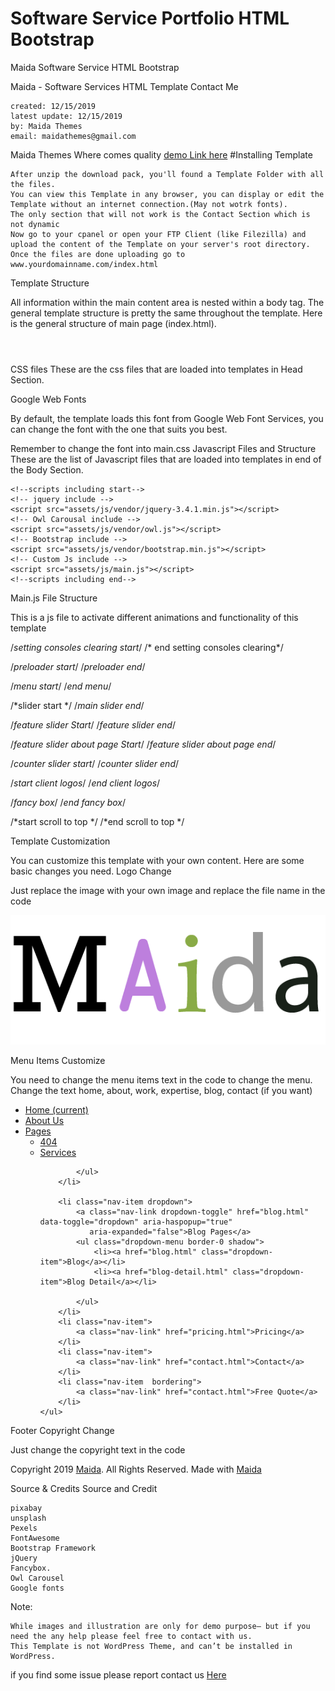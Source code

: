 # Software Service Portfolio HTML Bootstrap
Maida Software Service HTML Bootstrap

Maida - Software Services HTML Template
Contact Me

    created: 12/15/2019
    latest update: 12/15/2019
    by: Maida Themes
    email: maidathemes@gmail.com

Maida Themes Where comes quality
<a href="https://blog.helpyea.com/maidasoftwareservice/">demo Link here</a>
#Installing Template

    After unzip the download pack, you'll found a Template Folder with all the files.
    You can view this Template in any browser, you can display or edit the Template without an internet connection.(May not wotrk fonts).
    The only section that will not work is the Contact Section which is not dynamic
    Now go to your cpanel or open your FTP Client (like Filezilla) and upload the content of the Template on your server's root directory.
    Once the files are done uploading go to www.yourdomainname.com/index.html

Template Structure

All information within the main content area is nested within a body tag. The general template structure is pretty the same throughout the template. Here is the general structure of main page (index.html).

<!--Pre loader Start-->
<div class="spinner-wrapper"></div>
<!--Pre loader End-->

<!--Header starting-->
<header>
</header>
<!--Header ending-->

<!--slider section starting-->
<section>
</section>
<!--slider section ending-->

<!--Services section Starting-->
<section class="p-5">
</section>
<!--Services section ending-->

<!--Counter section Starting-->
<section class="section bg-counter pt-5  pb-5 position-relative"
         style="background: url('assets/img/slider/marvin-meyer-SYTO3xs06fU-unsplash.jpg') center center;">
</section>
<!--Counter section ending-->

<!--portfolio section start-->

<section id="portfolio" class="p-5">

</section>

<!--portfolio section ending-->

<!--Team section Start-->
<section id="team" class="p-5">

</section>

<!--Team section ending-->

<!--Latest Post section start-->

<section id="letestpost" class="p-5">
</section>

<!--Latest Post section ending-->

<!--Testimonial section ending-->
<section id="testimonial" class="p-5 testimonial-wrapper">

</section>
<!--Testimonial section ending-->

<!--Clients logos section strat-->
<section id="clientlogos" class="p-5 testimonial-wrapper">

</section>
<!--Clients logos section ending-->

<!--Contact section Start-->

<section id="Contact" class="p-5 testimonial-wrapper">

</section>

<!--Contact section ending-->

<!--Footer section starting-->

<footer class="mainfooter">

</footer>

<!--Footer section ending-->

<!--start scroll up-->
<a href="#" class="scrollup" style="display: block;"><i class="fa-angle-up fa"></i></a>
<!--end scroll up-->

 

 

 

 
CSS files
These are the css files that are loaded into templates in Head Section.

<!--Css Fonts and favicon Files start-->
<!-- favicon icon -->
<link rel="icon" href="assets/img/fav.png" type="image/gif" sizes="16x16">
<!-- Google Font -->
<link href="https://fonts.googleapis.com/css?family=Poppins&display=swap" rel="stylesheet">
<!-- Bootstrap CSS -->
<link href="assets/css/bootstrap.min.css" rel="stylesheet">
<!-- Fontawesome CSS -->
<link href="assets/css/all.css" rel="stylesheet">
<!-- Owl Carousal CSS -->
<link href="assets/css/owl.css" rel="stylesheet">
<!-- Custom CSS -->
<link href="assets/css/main.css" rel="stylesheet">
<!-- Custom Responsive CSS -->
<link href="assets/css/responsive.css" rel="stylesheet">
<!--Css Fonts and favicon Files end-->

 

 

 

 
Google Web Fonts

By default, the template loads this font from Google Web Font Services, you can change the font with the one that suits you best.

<!-- Google Font -->
<link href="https://fonts.googleapis.com/css?family=Poppins&display=swap" rel="stylesheet">

Remember to change the font into main.css
Javascript Files and Structure
These are the list of Javascript files that are loaded into templates in end of the Body Section.

    <!--scripts including start-->
    <!-- jquery include -->
    <script src="assets/js/vendor/jquery-3.4.1.min.js"></script>
    <!-- Owl Carousal include -->
    <script src="assets/js/vendor/owl.js"></script>
    <!-- Bootstrap include -->
    <script src="assets/js/vendor/bootstrap.min.js"></script>
    <!-- Custom Js include -->
    <script src="assets/js/main.js"></script>
    <!--scripts including end-->

Main.js File Structure

This is a js file to activate different animations and functionality of this template

/*setting consoles clearing start*/
/* end setting consoles clearing*/

/*preloader start*/
/*preloader end*/

/*menu start*/
/*end menu*/

/*slider start */
/*main slider end*/

/*feature slider Start*/
/*feature slider end*/

/*feature slider about page Start*/
/*feature slider about page end*/

/*counter slider start*/
/*counter slider end*/

/*start client logos*/
/*end client logos*/

/*fancy box*/
/*end fancy box*/

/*start scroll to top */
/*end scroll to top */

 
 

 
Template Customization

You can customize this template with your own content. Here are some basic changes you need.
Logo Change

Just replace the image with your own image and replace the file name in the code

 

<!--logo-->
<a class="navbar-brand" href="index.html">
    <img src="assets/img/logo.png" alt="logo" class="max-width-60px">
</a>
<!--end logo-->

 
Menu Items Customize

You need to change the menu items text in the code to change the menu. Change the text home, about, work, expertise, blog, contact (if you want)

<!--menu start-->
<div class="collapse navbar-collapse" id="navbarSupportedContent">
    <ul class="nav navbar-nav ml-auto">
        <li class="nav-item">
            <a class="nav-link" href="index.html">Home
                <span class="sr-only">(current)</span>
            </a>
        </li>
        <li class="nav-item">
            <a class="nav-link" href="about.html">About Us</a>
        </li>
        <li class="nav-item dropdown">
            <a href="#" data-toggle="dropdown" aria-haspopup="true"
               aria-expanded="false"
               class="nav-link dropdown-toggle">Pages </a>
            <ul class="dropdown-menu border-0 shadow">
                <li><a href="404.html" class="dropdown-item">404 </a></li>
                <li><a href="services.html" class="dropdown-item">Services </a></li>

            </ul>
        </li>

        <li class="nav-item dropdown">
            <a class="nav-link dropdown-toggle" href="blog.html" data-toggle="dropdown" aria-haspopup="true"
               aria-expanded="false">Blog Pages</a>
            <ul class="dropdown-menu border-0 shadow">
                <li><a href="blog.html" class="dropdown-item">Blog</a></li>
                <li><a href="blog-detail.html" class="dropdown-item">Blog Detail</a></li>

            </ul>
        </li>
        <li class="nav-item">
            <a class="nav-link" href="pricing.html">Pricing</a>
        </li>
        <li class="nav-item">
            <a class="nav-link" href="contact.html">Contact</a>
        </li>
        <li class="nav-item  bordering">
            <a class="nav-link" href="contact.html">Free Quote</a>
        </li>
    </ul>
</div>
<!--menu end-->

 
Footer Copyright Change

Just change the copyright text in the code

<!-- copyright -->
<div class="col-lg-6 col-md-6 col-sm-6">
    <p>Copyright 2019 <a href="javascript:void(0)">Maida</a>. All Rights Reserved. Made with <i
            class="fa fa-heart"></i>
        <a href="javascript:void(0)" class="greens">Maida</a>
    </p>
</div>
<!--end copyright -->

 

 

 

 
Source & Credits
Source and Credit

    pixabay
    unsplash
    Pexels
    FontAwesome
    Bootstrap Framework
    jQuery
    Fancybox.
    Owl Carousel
    Google fonts

Note:

    While images and illustration are only for demo purpose– but if you need the any help please feel free to contact with us.
    This Template is not WordPress Theme, and can’t be installed in WordPress.
    
<p>if you find some issue please report contact us <a href="https://helpyea.com" rel="nofollow">Here</a></p>



